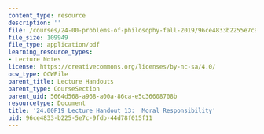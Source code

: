 ```yaml
---
content_type: resource
description: ''
file: /courses/24-00-problems-of-philosophy-fall-2019/96ce4833b2255e7c9fdb44d78f015f11_MIT24_00F19_lecturehandout13.pdf
file_size: 109949
file_type: application/pdf
learning_resource_types:
- Lecture Notes
license: https://creativecommons.org/licenses/by-nc-sa/4.0/
ocw_type: OCWFile
parent_title: Lecture Handouts
parent_type: CourseSection
parent_uid: 5664d568-a968-a00a-86ca-e5c36608708b
resourcetype: Document
title: '24.00F19 Lecture Handout 13:  Moral Responsibility'
uid: 96ce4833-b225-5e7c-9fdb-44d78f015f11
---
```

